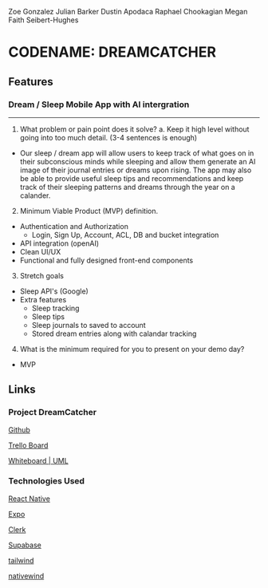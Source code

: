 Zoe Gonzalez
Julian Barker
Dustin Apodaca
Raphael Chookagian
Megan Faith Seibert-Hughes

# CODENAME: DREAMCATCHER

## Features

### Dream / Sleep Mobile App with AI intergration

---

1. What problem or pain point does it solve? a. Keep it high level without going into too much detail. (3-4 sentences is enough)

- Our sleep / dream app will allow users to keep track of what goes on in their subconscious minds while sleeping and allow them generate an AI image of their journal entries or dreams upon rising. The app may also be able to provide useful sleep tips and recommendations and keep track of their sleeping patterns and dreams through the year on a calander.

2. Minimum Viable Product (MVP) definition.

- Authentication and Authorization
  - Login, Sign Up, Account, ACL, DB and bucket integration
- API integration (openAI)
- Clean UI/UX
- Functional and fully designed front-end components


3. Stretch goals

- Sleep API's (Google)
- Extra features
  - Sleep tracking
  - Sleep tips
  - Sleep journals to saved to account
  - Stored dream entries along with calandar tracking

4. What is the minimum required for you to present on your demo day?

- MVP

## Links

### Project DreamCatcher

[Github](https://github.com/DJRMZ/DreamCatcher)

[Trello Board](https://trello.com/b/mMaqS3zv/dreamers)

[Whiteboard | UML](https://www.figma.com/file/QyzI6kh0zmEUBHKJB7KrFX/Project-DreamCatcher?node-id=0%3A1&t=Ox0v8YmWvbhF9jum-0)

### Technologies Used

[React Native](https://reactnative.dev/docs/environment-setup)

[Expo](https://docs.expo.dev/)

[Clerk](https://clerk.dev/docs/quickstarts/get-started-with-expo)

[Supabase](https://supabase.com/docs/guides/getting-started/tutorials/with-expo)

[tailwind](https://tailwindcss.com/docs/installation)

[nativewind](https://www.nativewind.dev/)
